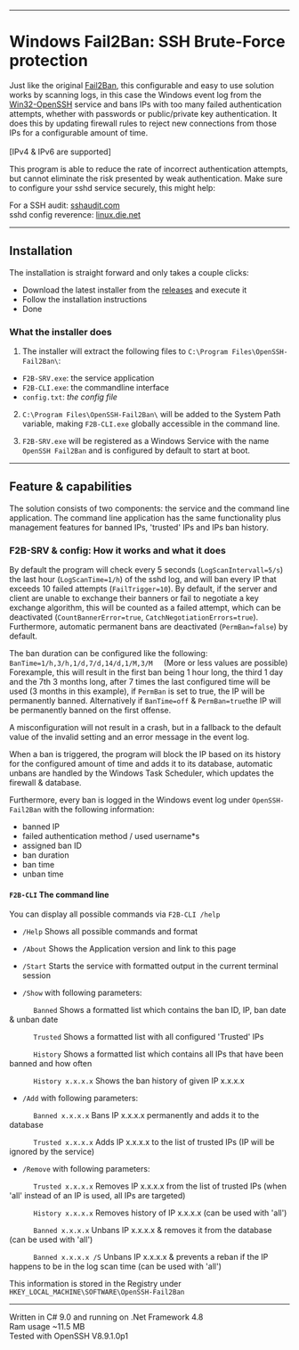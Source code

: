 ___
# Windows Fail2Ban: SSH Brute-Force protection 

Just like the original [Fail2Ban](https://github.com/fail2ban/fail2ban), this configurable and easy to use solution works by scanning
logs, in this case the Windows event log from the [Win32-OpenSSH](https://github.com/PowerShell/Win32-OpenSSH) service and bans IPs with
too many failed authentication attempts, whether with passwords or public/private key authentication. It does this by updating firewall rules
to reject new connections from those IPs for a configurable amount of time.<br /><br />
[IPv4 & IPv6 are supported]

This program is able to reduce the rate of incorrect authentication
attempts, but cannot eliminate the risk presented by weak authentication.
Make sure to configure your sshd service securely, this might help:

For a SSH audit: [sshaudit.com](https://www.sshaudit.com/)                      
sshd config reverence: [linux.die.net](https://linux.die.net/man/5/ssh_config)

___

## Installation

The installation is straight forward and only takes a couple clicks:

- Download the latest installer from the [releases](https://github.com/backslashspace/Windows-SSH-Fail2Ban/releases) and execute it
- Follow the installation instructions
- Done

### What the installer does
1. The installer will extract the following files to `C:\Program Files\OpenSSH-Fail2Ban\`:

  - `F2B-SRV.exe`: the service application
  - `F2B-CLI.exe`: the commandline interface
  - `config.txt`: _the config file_

2. `C:\Program Files\OpenSSH-Fail2Ban\` will be added to the System Path variable, making `F2B-CLI.exe` globally accessible in the command line.

3. `F2B-SRV.exe` will be registered as a Windows Service with the name `OpenSSH Fail2Ban` and is configured by default to start at boot.
___

## Feature & capabilities
The solution consists of two components: the service and the command line application.
The command line application has the same functionality plus management 
features for banned IPs, 'trusted' IPs and IPs ban history.

### F2B-SRV & config: How it works and what it does

By default the program will check every 5 seconds (`LogScanIntervall=5/s`) the last hour (`LogScanTime=1/h`) of the sshd log, and will ban every IP that exceeds 10 failed attempts (`FailTrigger=10`). 
By default, if the server and client are unable to exchange their banners or fail to negotiate a key exchange algorithm, this will be counted as a failed attempt, which can be deactivated (`CountBannerError=true`, 
`CatchNegotiationErrors=true`).
Furthermore, automatic permanent bans are deactivated (`PermBan=false`) by default.

The ban duration can be configured like the following:<br />
`BanTime=1/h,3/h,1/d,7/d,14/d,1/M,3/M`&nbsp;&nbsp;&nbsp;&nbsp;&nbsp;(More or less values are possible)<br />
Forexample, this will result in the first ban being 1 hour long, the third 1 day and the 7th 3 months long, after 7 times the last configured time will be used (3 months in this example), if `PermBan` is set to true, the IP will be permanently banned.
Alternatively if `BanTime=off` & `PermBan=true`the IP will be permanently banned on the first offense.

A misconfiguration will not result in a crash, but in a fallback to the default value of the invalid setting and an error message in the event log.

When a ban is triggered, the program will block the IP based on its 
history for the configured amount of time and adds it to its database, 
automatic unbans are handled by the Windows Task Scheduler, which 
updates the firewall & database.

Furthermore, every ban is logged in the Windows event log under `OpenSSH-Fail2Ban` with the following information: 
- banned IP
- failed authentication method / used username*s
- assigned ban ID
- ban duration
- ban time
- unban time

#### `F2B-CLI` The command line

You can display all possible commands via `F2B-CLI /help`

- `/Help` Shows all possible commands and format
- `/About` Shows the Application version and link to this page
- `/Start` Starts the service with formatted output in the current terminal session

- `/Show` with following parameters:

&nbsp;&nbsp;&nbsp;&nbsp;&nbsp;&nbsp;&nbsp;&nbsp;&nbsp;&nbsp; `Banned` Shows a formatted list which contains the ban ID, IP, ban date & unban date

&nbsp;&nbsp;&nbsp;&nbsp;&nbsp;&nbsp;&nbsp;&nbsp;&nbsp;&nbsp; `Trusted` Shows a formatted list with all configured 'Trusted' IPs

&nbsp;&nbsp;&nbsp;&nbsp;&nbsp;&nbsp;&nbsp;&nbsp;&nbsp;&nbsp; `History` Shows a formatted list which contains all IPs that have been banned and how often

&nbsp;&nbsp;&nbsp;&nbsp;&nbsp;&nbsp;&nbsp;&nbsp;&nbsp;&nbsp; `History x.x.x.x` Shows the ban history of given IP x.x.x.x

- `/Add` with following parameters:

&nbsp;&nbsp;&nbsp;&nbsp;&nbsp;&nbsp;&nbsp;&nbsp;&nbsp;&nbsp; `Banned x.x.x.x` Bans IP x.x.x.x permanently and adds it to the database

&nbsp;&nbsp;&nbsp;&nbsp;&nbsp;&nbsp;&nbsp;&nbsp;&nbsp;&nbsp; `Trusted x.x.x.x` Adds IP x.x.x.x to the list of trusted IPs (IP will be ignored by the service)

- `/Remove` with following parameters:

&nbsp;&nbsp;&nbsp;&nbsp;&nbsp;&nbsp;&nbsp;&nbsp;&nbsp;&nbsp; `Trusted x.x.x.x` Removes IP x.x.x.x from the list of trusted IPs (when 'all' instead of an IP is used, all IPs are targeted)

&nbsp;&nbsp;&nbsp;&nbsp;&nbsp;&nbsp;&nbsp;&nbsp;&nbsp;&nbsp; `History x.x.x.x` Removes history of IP x.x.x.x (can be used with 'all')

&nbsp;&nbsp;&nbsp;&nbsp;&nbsp;&nbsp;&nbsp;&nbsp;&nbsp;&nbsp; `Banned x.x.x.x` Unbans IP x.x.x.x & removes it from the database (can be used with 'all')

&nbsp;&nbsp;&nbsp;&nbsp;&nbsp;&nbsp;&nbsp;&nbsp;&nbsp;&nbsp; `Banned x.x.x.x /S` Unbans IP x.x.x.x & prevents a reban if the IP happens to be in the log scan time (can be used with 'all')


This information is stored in the Registry under `HKEY_LOCAL_MACHINE\SOFTWARE\OpenSSH-Fail2Ban`

___
Written in C# 9.0 and running on .Net Framework 4.8<br />
Ram usage ~11.5 MB<br />
Tested with OpenSSH V8.9.1.0p1
